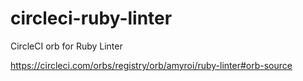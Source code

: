 # circleci-ruby-linter
CircleCI orb for Ruby Linter

https://circleci.com/orbs/registry/orb/amyroi/ruby-linter#orb-source